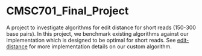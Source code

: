 # CMSC701_Final_Project
A project to investigate algorithms for edit distance for short reads (150-300 base pairs).  In this project, we benchmark existing algorithms against our implementation which is designed to be optimal for short reads. See [edit-distance](/edit-distance/README.md) for more implementation details on our custom algorithm.
